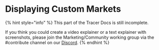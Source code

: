 # Displaying Custom Markets

{% hint style="info" %}
This part of the Tracer Docs is still incomplete.

If you think you could create a video explainer or a text explainer with screenshots, please join the Marketing/Community working group via the #contribute channel on our [Discord](https://discord.gg/TracerDAO).
{% endhint %}

